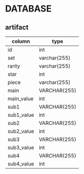 # DATABASE

## artifact
|column|type|
|---|---|
|id|int|  
|set|varchar(255)|  
|rarity|varchar(255)|  
|star|int|  
|piece|varchar(255)|  
|main|VARCHAR(255)|  
|main_value|int|  
|sub1|VARCHAR(255)|  
|sub1_value|int|  
|sub2|VARCHAR(255)|  
|sub2_value|int|  
|sub3|VARCHAR(255)|  
|sub3_value|int|  
|sub4|VARCHAR(255)|  
|sub4_value|int|  